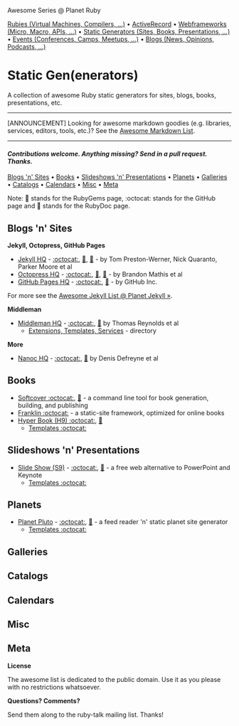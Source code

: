 Awesome Series @ Planet Ruby

[Rubies (Virtual Machines, Compilers, ...)](https://github.com/planetruby/awesome-rubies) • 
[ActiveRecord](https://github.com/planetruby/awesome-activerecord)  •
[Webframeworks (Micro, Macro, APIs, ...)](https://github.com/planetruby/awesome-webframeworks) •
[Static Generators (Sites, Books, Presentations, ...)](https://github.com/planetruby/awesome-staticgen) •
[Events (Conferences, Camps, Meetups, ...)](https://github.com/planetruby/awesome-events) •
[Blogs (News, Opinions, Podcasts, ...)](https://github.com/planetruby/awesome-blogs)


# Static Gen(enerators)

A collection of awesome Ruby static generators for sites, blogs, books, presentations, etc.

---

[ANNOUNCEMENT] Looking for awesome markdown goodies (e.g. libraries, services, editors, tools, etc.)? See the [Awesome Markdown List](https://github.com/writekit/awesome-markdown). 

---

#### _Contributions welcome. Anything missing? Send in a pull request. Thanks._


[Blogs 'n' Sites](#blogs-n-sites) •
[Books](#books) • 
[Slideshows 'n' Presentations](#slideshows-n-presentations) • 
[Planets](#planets) • 
[Galleries](#galleries) • 
[Catalogs](#catalogs) • 
[Calendars](#calendars) • 
[Misc](#misc) •
[Meta](#meta)

Note: :gem: stands for the RubyGems page, :octocat: stands for the GitHub page and :book: stands for the RubyDoc page.


## Blogs 'n' Sites

**Jekyll, Octopress, GitHub Pages**

- [Jekyll HQ](http://jekyllrb.com) - [:octocat:](https://github.com/jekyll), [:gem:](https://rubygems.org/gems/jekyll), [:book:](http://rubydoc.info/gems/jekyll) - by Tom Preston-Werner, Nick Quaranto, Parker Moore et al
- [Octopress HQ](http://octopress.org) - [:octocat:](https://github.com/octopress), [:gem:](https://rubygems.org/gems/octopress), [:book:](http://rubydoc.info/gems/octopress) - by Brandon Mathis et al
- [GitHub Pages HQ](https://pages.github.com) - [:octocat:](https://github.com/github/pages-gem), [:gem:](https://rubygems.org/gems/github-pages) - by GitHub Inc.

For more see the [Awesome Jekyll List @ Planet Jekyll »](https://github.com/planetjekyll/awesome-jekyll).


**Middleman**

- [Middleman HQ](https://middlemanapp.com) - [:octocat:](https://github.com/middleman), [:gem:](https://rubygems.org/gems/middleman) by Thomas Reynolds et al
    - [Extensions, Templates, Services](https://directory.middlemanapp.com) - directory 


**More**

- [Nanoc HQ](http://nanoc.ws) - [:octocat:](https://github.com/nanoc), [:gem:](https://rubygems.org/gems/nanoc) by Denis Defreyne et al


## Books

- [Softcover :octocat:](https://github.com/softcover/softcover), [:gem:](https://rubygems.org/gems/softcover) - a command line tool for book generation, building, and publishing 
- [Franklin :octocat:](https://github.com/bryanbraun/franklin) - a static-site framework, optimized for online books
- [Hyper Book (H9) :octocat:](https://github.com/hybook), [:gem:](https://rubygems.org/gems/hybook)
    - [Templates :octocat:](https://github.com/book-templates)

## Slideshows 'n' Presentations

- [Slide Show (S9)](http://slideshow-s9.github.io) - [:octocat:](https://github.com/slideshow-s9), [:gem:](https://rubygems.org/gems/slideshow) - a free web alternative to PowerPoint and Keynote
    - [Templates :octocat:](https://github.com/slideshow-templates)

## Planets

- [Planet Pluto](http://feedreader.github.io) - [:octocat:](https://github.com/feedreader), [:gem:](https://rubygems.org/gems/pluto) - a feed reader 'n' static planet site generator 
    - [Templates :octocat:](https://github.com/planet-templates)


## Galleries

## Catalogs

## Calendars

## Misc

## Meta

**License**

The awesome list is dedicated to the public domain. Use it as you please with no restrictions whatsoever.

**Questions? Comments?**

Send them along to the ruby-talk mailing list. Thanks!
